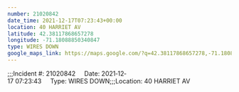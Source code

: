 ```yaml
---
number: 21020842
date_time: 2021-12-17T07:23:43+00:00
location: 40 HARRIET AV
latitude: 42.38117868657278
longitude: -71.18088850340847
type: WIRES DOWN
google_maps_link: https://maps.google.com/?q=42.38117868657278,-71.18088850340847
---
```


;;;Incident #: 21020842     Date: 2021‐12‐17 07:23:43     Type: WIRES DOWN;;;Location: 40 HARRIET AV
